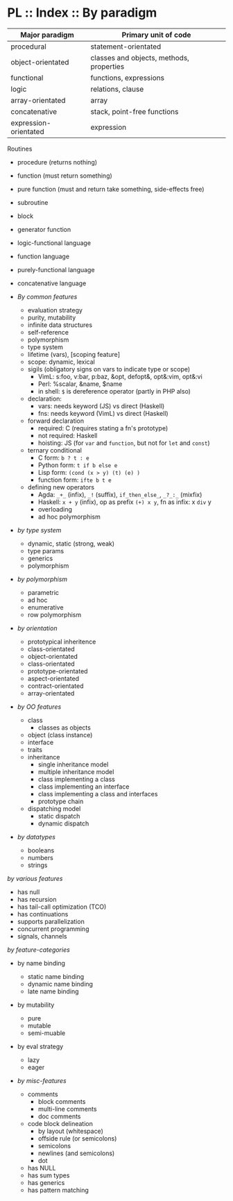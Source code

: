 # PL :: Index :: By paradigm

Major paradigm        | Primary unit of code
----------------------|----------------------------
procedural            | statement-orientated
object-orientated     | classes and objects, methods, properties
functional            | functions, expressions
logic                 | relations, clause
array-orientated      | array
concatenative         | stack, point-free functions
expression-orientated | expression

Routines
- procedure (returns nothing)
- function (must return something)
- pure function (must and return take something, side-effects free)
- subroutine
- block
- generator function


- logic-functional language
- function language
- purely-functional language
- concatenative language


- *By common features*
  - evaluation strategy
  - purity, mutability
  - infinite data structures
  - self-reference
  - polymorphism
  - type system
  - lifetime (vars), [scoping feature]
  - scope: dynamic, lexical
  - sigils (obligatory signs on vars to indicate type or scope)
    - VimL: s:foo, v:bar, p:baz, &opt, defopt&, opt&:vim, opt&:vi
    - Perl: %scalar, &name, $name
    - in shell: `$` is dereference operator (partly in PHP also)
  - declaration:
    - vars: needs keyword (JS) vs direct (Haskell)
    - fns:  needs keyword (VimL) vs direct (Haskell)
  - forward declaration
    - required: C (requires stating a fn's prototype)
    - not required: Haskell
    - hoisting: JS (for `var` and `function`, but not for `let` and `const`)
  - ternary conditional
    - C form: `b ? t : e`
    - Python form: `t if b else e`
    - Lisp form: `(cond (x > y) (t) (e) )`
    - function form: `ifte b t e`
  - defining new operators
    - Agda: `_+_` (infix), `_!` (suffix), `if_then_else_`, `_?_:_` (mixfix)
    - Haskell: `x + y` (infix), op as prefix `(+) x y`, fn as infix: x `div` y
    - overloading
    - ad hoc polymorphism

- *by type system*
  - dynamic, static (strong, weak)
  - type params
  - generics
  - polymorphism

- *by polymorphism*
  - parametric
  - ad hoc
  - enumerative
  - row polymorphism

- *by orientation*
  - prototypical inheritence
  - class-orientated
  - object-orientated
  - class-orientated
  - prototype-orientated
  - aspect-orientated
  - contract-orientated
  - array-orientated

- *by OO features*
  - class
    - classes as objects
  - object (class instance)
  - interface
  - traits
  - inheritance
    - single inheritance model
    - multiple inheritance model
    - class implementing a class
    - class implementing an interface
    - class implementing a class and interfaces
    - prototype chain
  - dispatching model
    - static dispatch
    - dynamic dispatch

- *by datatypes*
  - booleans
  - numbers
  - strings


*by various features*
  - has null
  - has recursion
  - has tail-call optimization (TCO)
  - has continuations
  - supports parallelization
  - concurrent programming
  - signals, channels


*by feature-categories*
  - by name binding
    - static name binding
    - dynamic name binding
    - late name binding
  - by mutability
    - pure
    - mutable
    - semi-muable
  - by eval strategy
    - lazy
    - eager


- *by misc-features*
  - comments
    - block comments
    - multi-line comments
    - doc comments
  - code block delineation
    - by layout (whitespace)
    - offside rule (or semicolons)
    - semicolons
    - newlines (and semicolons)
    - dot
  - has NULL
  - has sum types
  - has generics
  - has pattern matching
